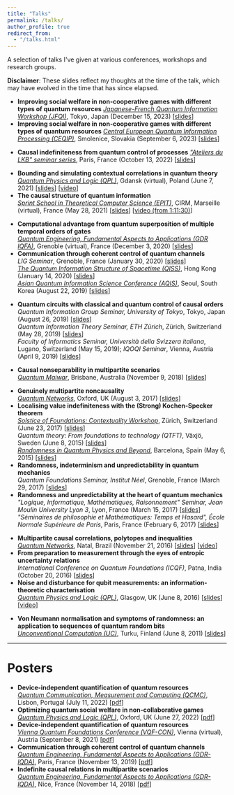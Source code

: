 ```yaml
---
title: "Talks"
permalink: /talks/
author_profile: true
redirect_from: 
  - "/talks.html"
---
```


A selection of talks I've given at various conferences, workshops and research groups. 

**Disclaimer**: These slides reflect my thoughts at the time of the talk, which may have evolved in the time that has since elapsed.

<!-- ## 2023 -->
<!-- -->
* **Improving social welfare in non-cooperative games with different types of quantum resources**
_[Japanese-French Quantum Information Workshop (JFQI)](https://jfqi2023.github.io/)_,
Tokyo, Japan (December 15, 2023) [[slides](https://github.com/JFQI2023/JFQI2023.github.io/raw/master/assets/pdf/Abbott.pdf)]
* **Improving social welfare in non-cooperative games with different types of quantum resources**
_[Central European Quantum Information Processing (CEQIP)](http://ceqip.eu/2023/)_,
Smolenice, Slovakia (September 6, 2023) [[slides](http://ceqip.eu/2023/talks/talk2023ceqip_abbott.pdf)]
<!-- ## 2022 -->
<!-- -->
* **Causal indefiniteness from quantum control of processes**
_["Ateliers du LKB" seminar series](http://www.lkb.upmc.fr/ateliers-du-lkb/)_,
Paris, France (October 13, 2022) [[slides](/files/slides/2022_LKB_Abbott.pdf)]
<!-- ## 2021 -->
<!-- -->
* **Bounding and simulating contextual correlations in quantum theory**  
_[Quantum Physics and Logic (QPL)](https://qpl2021.eu/)_,
Gdansk (virtual), Poland (June 7, 2021) [[slides](/files/slides/2021_QPL_Abbott.pdf)] [[video](https://youtu.be/-De7lUaKSEo)]
* **The causal structure of quantum information**  
_[Sprint School in Theoretical Computer Science (EPIT)](https://conferences.cirm-math.fr/2341.html)_,
CIRM, Marseille (virtual), France (May 28, 2021) [[slides](/files/slides/2021_EPIT_Abbott.pdf)] [[video (from 1:11:30)](https://bbb1.cirm-math.fr/recording/f72420a51c7d3b9b38d150b0afcac11596be8317-1622186164295.mp4)]
<!-- -->
<!-- ## 2020 -->
<!-- -->
* **Computational advantage from quantum superposition of multiple temporal orders of gates**  
_[Quantum Engineering, Fundamental Aspects to Applications (GDR IQFA)](https://iqfacolloq2020.sciencesconf.org/)_,
Grenoble (virtual), France (December 3, 2020) [[slides](/files/slides/2020_IQFA_Abbott.pdf)]
* **Communication through coherent control of quantum channels**  
_LIG Seminar_,
Grenoble, France (January 30, 2020) [[slides](/files/slides/2020_LIG_Abbott.pdf)]  
_[The Quantum Information Structure of Spacetime (QISS)](http://www.cs.ox.ac.uk/QISS/)_,
Hong Kong (January 14, 2020) [[slides](/files/slides/2020_QISS_Abbott.pdf)]  
_[Asian Quantum Information Science Conference (AQIS)](http://aqis-conf.org/2019/)_,
Seoul, South Korea (August 22, 2019) [[slides](/files/slides/2019_AQIS_Abbott.pdf)] 
<!-- -->
<!-- ## 2019 -->
<!-- -->
* **Quantum circuits with classical and quantum control of causal orders**  
_Quantum Information Group Seminar, University of Tokyo_,
Tokyo, Japan (August 26, 2019) [[slides](/files/slides/2019_Tokyo_Abbott.pdf)]  
_Quantum Information Theory Seminar, ETH Zürich_,
Zürich, Switzerland (May 28, 2019) [[slides](/files/slides/2019_Zurich_Abbott.pdf)]  
_Faculty of Informatics Seminar, Università della Svizzera italiana_,
Lugano, Switzerland (May 15, 2019);
_IQOQI Seminar_,
Vienna, Austria (April 9, 2019) [[slides](/files/slides/2019_Lugano_Abbott.pdf)]  
<!-- -->
<!-- ## 2018 -->
<!-- -->
* **Causal nonseparability in multipartite scenarios**  
_[Quantum Maiwar](https://quantum-maiwar.weebly.com/)_,
Brisbane, Australia (November 9, 2018) [[slides](/files/slides/2018_QMaiwar_Abbott.pdf)]
<!-- -->
<!-- ## 2017 -->
<!-- -->
* **Genuinely multipartite noncausality**  
_[Quantum Networks](http://www.cs.ox.ac.uk/qnetworks2017/)_,
Oxford, UK (August 3, 2017) [[slides](/files/slides/2017_Oxford_Abbott.pdf)]
* **Localising value indefiniteness with the (Strong) Kochen-Specker theorem**  
_[Solstice of Foundations: Contextuality Workshop](https://foundations.ethz.ch/previous-editions/workshop/)_,
Zürich, Switzerland (June 23, 2017) [[slides](/files/slides/2017_Contextuality_Abbott.pdf)]  
_Quantum theory: From foundations to technology (QTFT)_,
Växjö, Sweden (June 8, 2015) [[slides](/files/slides/2015_QTFT_Abbott.pdf)]  
_[Randomness in Quantum Physics and Beyond](http://qrandom.icfo.eu/)_,
Barcelona, Spain (May 6, 2015) [[slides](/files/slides/2015_QRAND_Abbott.pdf)]  
* **Randomness, indeterminism and unpredictability in quantum mechanics**  
_Quantum Foundations Seminar, Institut Néel_,
Grenoble, France (March 29, 2017) [[slides](/files/slides/2017_NEEL_Abbott.pdf)]
* **Randomness and unpredictability at the heart of quantum mechanics**  
_"Logique, Informatique, Mathématiques, Raisonnement" Seminar, Jean Moulin University Lyon 3_,
Lyon, France (March 15, 2017) [[slides](/files/slides/2017_Lyon_Abbott.pdf)]  
_"Séminaires de philosophie et Mathématiques: Temps et Hasard", École Normale Supérieure de Paris_,
Paris, France (February 6, 2017) [[slides](/files/slides/2017_Paris_Abbott.pdf)]  
<!-- -->
<!-- ## 2016 -->
<!-- -->
* **Multipartite causal correlations, polytopes and inequalities**  
_[Quantum Networks](https://iip.ufrn.br/eventsdetail.php?inf===QTUVkM)_,
Natal, Brazil (November 21, 2016) [[slides](/files/slides/2016_QNETS_Abbott.pdf)] [[video](https://youtu.be/tAHvkFNvIag)]
* **From preparation to measurement through the eyes of entropic uncertainty relations**  
_International Conference on Quantum Foundations (ICQF)_,
Patna, India (October 20, 2016) [[slides](/files/slides/2016_ICQF_Abbott.pdf)]
* **Noise and disturbance for qubit measurements: an information-theoretic characterisation**  
_[Quantum Physics and Logic (QPL)](http://qpl2016.cis.strath.ac.uk/)_,
Glasgow, UK (June 8, 2016) [[slides](/files/slides/2016_QPL_Abbott.pdf)] [[video](https://youtu.be/d1i8h8pQ9XM)]
<!-- -->
<!-- ## 2011 -->
<!-- -->
* **Von Neumann normalisation and symptoms of randomness: an application to sequences of quantum random bits**  
_[Unconventional Computation (UC)](https://www.math.utu.fi/projects/uc2011/)_,
Turku, Finland (June 8, 2011) [[slides](/files/slides/2011_UC_Abbott.pdf)]

---

# Posters

<!-- * **Self-testing quantum supermaps, with an application to the quantum switch**
_[Seefeld Workshop on Quantum Information](https://www.uibk.ac.at/th-physik/seefeld2024/)_,
Seefeld in Tirol, Austria (June 25, 2024) [[pdf](/files/2024_Seefeld_Abbott.pdf)] -->
* **Device-independent quantification of quantum resources**  
_[Quantum Communication, Measurement and Computing (QCMC)](http://www.qcmc-lisbon.org/)_,
Lisbon, Portugal (July 11, 2022) [[pdf](/files/posters/2022_QCMC_Abbott.pdf)]
* **Optimizing quantum social welfare in non-collaborative games**  
_[Quantum Physics and Logic (QPL)](https://www.qplconference.org/)_,
Oxford, UK (June 27, 2022) [[pdf](/files/posters/2022_QPL_Abbott.pdf)]
* **Device-independent quantification of quantum resources**  
_[Vienna Quantum Foundations Conference (VQF-CON)](https://vqf.iqoqi.oeaw.ac.at/)_,
Vienna (virtual), Austria (September 8, 2021) [[pdf](/files/posters/2021_VQF-CON_Abbott.pdf)]
* **Communication through coherent control of quantum channels**  
_[Quantum Engineering, Fundamental Aspects to Applications (GDR-IQDA)](https://iqfacolloq2019.sciencesconf.org/)_,
Paris, France (November 13, 2019) [[pdf](/files/posters/2019_IQFA_Abbott.pdf)]
* **Indefinite causal relations in multipartite scenarios**  
_[Quantum Engineering, Fundamental Aspects to Applications (GDR-IQDA)](https://iqfacolloq2018.sciencesconf.org/)_,
Nice, France (November 14, 2018) [[pdf](/files/posters/2018_IQFA_Abbott.pdf)]